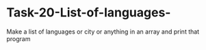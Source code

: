 # Task-20-List-of-languages-
Make a list of languages or city or anything in an array and print that program
